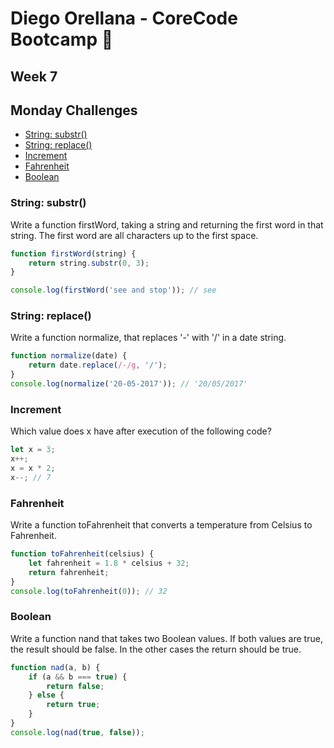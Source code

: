 # Diego Orellana - CoreCode Bootcamp 🚀
## Week 7
## Monday Challenges
- [String: substr()](https://github.com/DiegoMGE/-core-code-from-scratch-readme-week-7/blob/main/README.md#string-substr)
- [String: replace()](https://github.com/DiegoMGE/-core-code-from-scratch-readme-week-7/blob/main/README.md#string-replace)
- [Increment](https://github.com/DiegoMGE/-core-code-from-scratch-readme-week-7/blob/main/README.md#increment)
- [Fahrenheit](https://github.com/DiegoMGE/-core-code-from-scratch-readme-week-7/blob/main/README.md#fahrenheit)
- [Boolean](https://github.com/DiegoMGE/-core-code-from-scratch-readme-week-7/blob/main/README.md#boolean)

### String: substr()
Write a function firstWord, taking a string and returning the first word in that string. The first word are all characters up to the first space.
```javascript
function firstWord(string) {
    return string.substr(0, 3);
}

console.log(firstWord('see and stop')); // see
```

### String: replace()
Write a function normalize, that replaces '-' with '/' in a date string.
```javascript
function normalize(date) {
    return date.replace(/-/g, '/');
}
console.log(normalize('20-05-2017')); // '20/05/2017'
```

### Increment
Which value does x have after execution of the following code? 
```javascript
let x = 3;
x++;
x = x * 2;
x--; // 7
```

### Fahrenheit
Write a function toFahrenheit that converts a temperature from Celsius to Fahrenheit.
```javascript
function toFahrenheit(celsius) {
    let fahrenheit = 1.8 * celsius + 32;
    return fahrenheit;
}
console.log(toFahrenheit(0)); // 32
```

### Boolean
Write a function nand that takes two Boolean values. If both values are true, the result should be false. In the other cases the return should be true.
```javascript
function nad(a, b) {
    if (a && b === true) {
        return false;
    } else {
        return true;
    }
}
console.log(nad(true, false));
```
